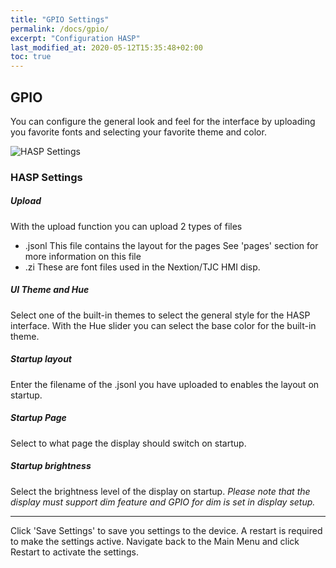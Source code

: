 ```yaml
---
title: "GPIO Settings"
permalink: /docs/gpio/
excerpt: "Configuration HASP"
last_modified_at: 2020-05-12T15:35:48+02:00
toc: true
---
```


## GPIO

You can configure the general look and feel for the interface by uploading you favorite fonts and selecting your favorite theme and color.

![HASP Settings](../../assets/images/2020/hasp_settings.png "HASP Settings")

### HASP Settings

##### Upload

With the upload function you can upload 2 types of files
 * .jsonl
    This file contains the layout for the pages
    See 'pages' section for more information on this file
 * .zi
    These are font files used in the Nextion/TJC HMI disp.

##### UI Theme and Hue

Select one of the built-in themes to select the general style for the HASP interface.
With the Hue slider you can select the base color for the built-in theme.

##### Startup layout

Enter the filename of the .jsonl you have uploaded to enables the layout on startup.

##### Startup Page

Select to what page the display should switch on startup.

##### Startup brightness

Select the brightness level of the display on startup.
*Please note that the display must support dim feature and GPIO for dim is set in display setup.*

---

Click 'Save Settings' to save you settings to the device. A restart is required to make the settings active. Navigate back to the Main Menu and click Restart to activate the settings.

